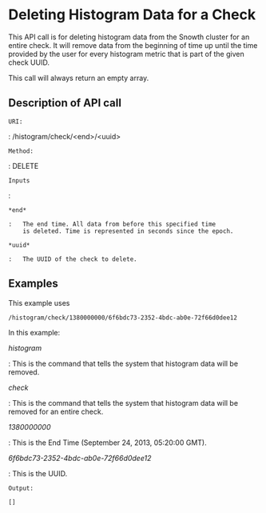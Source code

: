 Deleting Histogram Data for a Check
===================================

This API call is for deleting histogram data from the Snowth cluster for
an entire check. It will remove data from the beginning of time up until
the time provided by the user for every histogram metric that is part of
the given check UUID.

This call will always return an empty array.

Description of API call
-----------------------

`URI:`

:   /histogram/check/&lt;end&gt;/&lt;uuid&gt;

`Method:`

:   DELETE

`Inputs`

:   

    *end*

    :   The end time. All data from before this specified time
        is deleted. Time is represented in seconds since the epoch.

    *uuid*

    :   The UUID of the check to delete.

Examples
--------

This example uses

    /histogram/check/1380000000/6f6bdc73-2352-4bdc-ab0e-72f66d0dee12

In this example:

*histogram*

:   This is the command that tells the system that histogram data will
    be removed.

*check*

:   This is the command that tells the system that histogram data will
    be removed for an entire check.

*1380000000*

:   This is the End Time (September 24, 2013, 05:20:00 GMT).

*6f6bdc73-2352-4bdc-ab0e-72f66d0dee12*

:   This is the UUID.

`Output:`

    []
